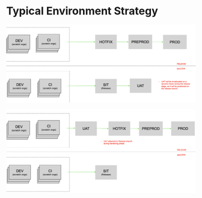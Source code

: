 # Typical Environment Strategy

![During normal development cycle](../.gitbook/assets/image%20%2824%29.png)

![During Release hardening phase](../.gitbook/assets/image%20%2823%29.png)

